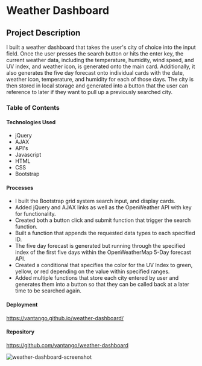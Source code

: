 # Weather Dashboard

## Project Description
I built a weather dashboard that takes the user's city of choice into the input field. Once the user presses the search button or hits the enter key, the current weather data, including the temperature, humidity, wind speed, and UV index, and weather icon, is generated onto the main card. Additionally, it also generates the five day forecast onto individual cards with the date, weather icon, temperature, and humidity for each of those days. The city is then stored in local storage and generated into a button that the user can reference to later if they want to pull up a previously searched city.

### Table of Contents

#### Technologies Used
* jQuery
* AJAX
* API's
* Javascript
* HTML
* CSS
* Bootstrap

#### Processes
* I built the Bootstrap grid system search input, and display cards.
* Added jQuery and AJAX links as well as the OpenWeather API with key for functionality.
* Created both a button click and submit function that trigger the search function.
* Built a function that appends the requested data types to each specified ID.
* The five day forecast is generated but running through the specified index of the first five days within the OpenWeatherMap 5-Day forecast API.
* Created a conditional that specifies the color for the UV Index to green, yellow, or red depending on the value within specified ranges.
* Added multiple functions that store each city entered by user and generates them into a button so that they can be called back at a later time to be searched again.

#### Deployment
https://vantango.github.io/weather-dashboard/


#### Repository
https://github.com/vantango/weather-dashboard

![weather-dashboard-screenshot]()